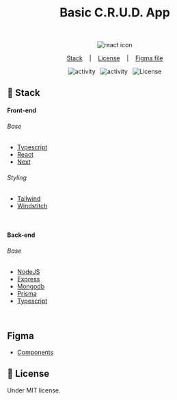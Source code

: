 <h1 align="center"> Basic C.R.U.D. App </h1>

<br>

<p align="center">
  <img alt="react icon" src="https://xesque.rocketseat.dev/platform/1654117672768.svg" />
</p>

<p align="center">
  <a href="#-stack">Stack</a> &nbsp;&nbsp;&nbsp;|&nbsp;&nbsp;&nbsp;
  <a href="#memo-license">License</a> &nbsp;&nbsp;&nbsp;|&nbsp;&nbsp;&nbsp;
  <a href="#figma">Figma file</a> 
</p>

<p align="center">
  <img alt="activity" src="https://img.shields.io/github/last-commit/Nyyu/basic-crud?labelColor=121214&color=%2349AA26" />
  &nbsp;
  <img alt="activity" src="https://img.shields.io/github/commit-activity/w/Nyyu/basic-crud?labelColor=121214&color=%2349AA26" />
  &nbsp;
  <img alt="License" src="https://img.shields.io/static/v1?label=license&message=MIT&color=49AA26&labelColor=121214" />
</p>

## 🚀 Stack

#### Front-end

###### Base

- [Typescript](https://www.typescriptlang.org/)
- [React](https://reactjs.org/)
- [Next](https://nextjs.org/)

###### Styling

- [Tailwind](https://tailwindcss.com)
- [Windstitch](https://windstitch.vercel.app)

<br />

#### Back-end

###### Base

- [NodeJS](https://nodejs.org/en/)
- [Express](https://expressjs.com/)
- [Mongodb](https://www.mongodb.com/)
- [Prisma](https://www.prisma.io/)
- [Typescript](https://www.typescriptlang.org/)

<br />

## Figma

- [Components](https://www.figma.com/file/M7xVtTyFzx9t6AOmeURyPn/Simple-C.R.U.D.-thingy?node-id=0%3A1)

## :memo: License

Under MIT license.

<br>
